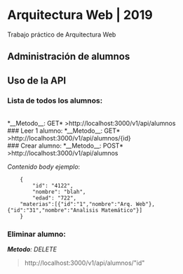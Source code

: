 # Arquitectura Web | 2019

Trabajo práctico de Arquitectura Web

## Administración de alumnos

## Uso de la API
### Lista de todos los alumnos: 
<br />
*__Metodo__: GET*
>http://localhost:3000/v1/api/alumnos
<br />
### Leer 1 alumno:
*__Metodo__: GET*
>http://localhost:3000/v1/api/alumnos/{id}
<br />
### Crear alumno:
*__Metodo__: POST*
<br />
>http://localhost:3000/v1/api/alumnos

*Contenido body ejemplo*:

```
	{
    	"id": "4122",
    	"nombre": "blah",
    	"edad": "722",
	"materias":[{"id":"1","nombre":"Arq. Web"},{"id":"31","nombre":"Analisis Matemático"}]
	}
```
### Eliminar alumno:
*__Metodo__: DELETE*
>http://localhost:3000/v1/api/alumnos/"id"